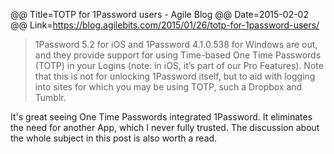 @@ Title=TOTP for 1Password users -  Agile Blog
@@ Date=2015-02-02
@@ Link=https://blog.agilebits.com/2015/01/26/totp-for-1password-users/

>1Password 5.2 for iOS and 1Password 4.1.0.538 for Windows are out, and they provide support for using Time-based One Time Passwords (TOTP) in your Logins (note: in iOS, it’s part of our Pro Features). Note that this is not for unlocking 1Password itself, but to aid with logging into sites for which you may be using TOTP, such a Dropbox and Tumblr.

It's great seeing One Time Passwords integrated 1Password. It eliminates the need for another App, which I never fully trusted. The discussion about the whole subject in this post is also worth a read. 

